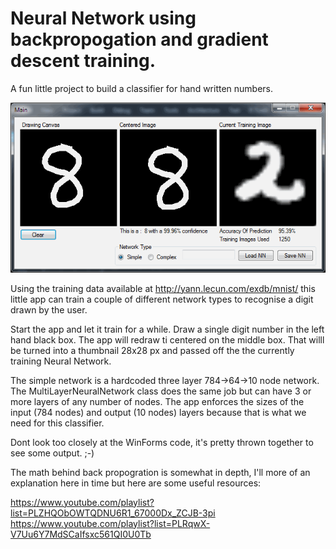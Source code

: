 # Neural Network using backpropogation and gradient descent training.

A fun little project to build a classifier for hand written numbers.

!["User Interface?"](/Screenshot.png?raw=true)

Using the training data available at http://yann.lecun.com/exdb/mnist/ this little
app can train a couple of different network types to recognise a digit drawn by the user.

Start the app and let it train for a while.
Draw a single digit number in the left hand black box. The app will redraw ti centered on the middle box.
That willl be turned into a thumbnail 28x28 px and passed off the the currently training Neural Network.

The simple network is a hardcoded three layer 784->64->10 node network. The MultiLayerNeuralNetwork class
does the same job but can have 3 or more layers of any number of nodes. The app enforces the sizes of the
input (784 nodes) and output (10 nodes) layers because that is what we need for this classifier.

Dont look too closely at the WinForms code, it's pretty thrown together to see some output. ;-)

The math behind back propogration is somewhat in depth, I'll more of an explanation here in time but here are some useful resources:

https://www.youtube.com/playlist?list=PLZHQObOWTQDNU6R1_67000Dx_ZCJB-3pi
https://www.youtube.com/playlist?list=PLRqwX-V7Uu6Y7MdSCaIfsxc561QI0U0Tb